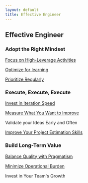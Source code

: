 ```yaml
---
layout: default
title: Effective Engineer
---
```

## Effective Engineer
### Adopt the Right Mindset

[Focus on High-Leverage Activities](/2017/07/31/focus-on-high-leverage-activities/)

[Optimize for learning](/2017/07/04/optimize-for-learning/)

[Prioritize Regularly](/2017/07/05/prioritize-regularly/)

### Execute, Execute, Execute

[Invest in Iteration Speed](/2017/07/07/invest-in-iteration-speed/)

[Measure What You Want to Improve](/2017/07/09/measure/)

Validate your Ideas Early and Often

[Improve Your Project Estimation Skills](/2017/07/24/improve-project-estimation-skill/)

### Build Long-Term Value

[Balance Quality with Pragmatism](/2017/07/29/balance-quality-with-pragmatism/)

[Minimize Operational Burden](/2017/08/14/minimize-operational-burden/)

Invest in Your Team's Growth

